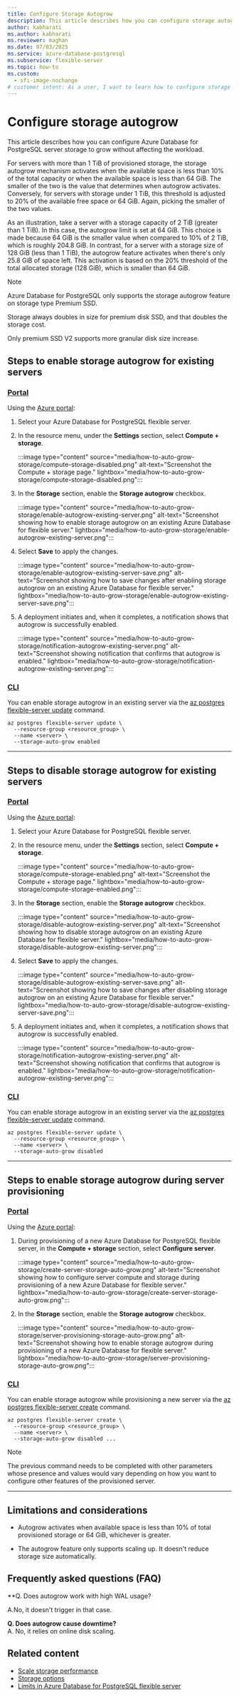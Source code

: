 ```yaml
---
title: Configure Storage Autogrow
description: This article describes how you can configure storage autogrow in an Azure Database for PostgreSQL flexible server.
author: kabharati
ms.author: kabharati
ms.reviewer: maghan
ms.date: 07/03/2025
ms.service: azure-database-postgresql
ms.subservice: flexible-server
ms.topic: how-to
ms.custom:
  - sfi-image-nochange
# customer intent: As a user, I want to learn how to configure storage autogrow in an Azure Database for PostgreSQL.
---
```


# Configure storage autogrow

This article describes how you can configure Azure Database for PostgreSQL server storage to grow without affecting the workload.

For servers with more than 1 TiB of provisioned storage, the storage autogrow mechanism activates when the available space is less than 10% of the total capacity or when the available space is less than 64 GiB. The smaller of the two is the value that determines when autogrow activates. Conversely, for servers with storage under 1 TiB, this threshold is adjusted to 20% of the available free space or 64 GiB. Again, picking the smaller of the two values.

As an illustration, take a server with a storage capacity of 2 TiB (greater than 1 TiB). In this case, the autogrow limit is set at 64 GiB. This choice is made because 64 GiB is the smaller value when compared to 10% of 2 TiB, which is roughly 204.8 GiB. In contrast, for a server with a storage size of 128 GiB (less than 1 TiB), the autogrow feature activates when there's only 25.8 GiB of space left. This activation is based on the 20% threshold of the total allocated storage (128 GiB), which is smaller than 64 GiB.

> [!NOTE]
> Azure Database for PostgreSQL only supports the storage autogrow feature on storage type Premium SSD.
>
> Storage always doubles in size for premium disk SSD, and that doubles the storage cost.
>
> Only premium SSD V2 supports more granular disk size increase.

## Steps to enable storage autogrow for existing servers

### [Portal](#tab/portal-enable-existing-server)

Using the [Azure portal](https://portal.azure.com/):

1. Select your Azure Database for PostgreSQL flexible server.

1. In the resource menu, under the **Settings** section, select **Compute + storage**.

    :::image type="content" source="media/how-to-auto-grow-storage/compute-storage-disabled.png" alt-text="Screenshot the Compute + storage page." lightbox="media/how-to-auto-grow-storage/compute-storage-disabled.png":::

1. In the **Storage** section, enable the **Storage autogrow** checkbox.

    :::image type="content" source="media/how-to-auto-grow-storage/enable-autogrow-existing-server.png" alt-text="Screenshot showing how to enable storage autogrow on an existing Azure Database for flexible server." lightbox="media/how-to-auto-grow-storage/enable-autogrow-existing-server.png":::

1. Select **Save** to apply the changes.

    :::image type="content" source="media/how-to-auto-grow-storage/enable-autogrow-existing-server-save.png" alt-text="Screenshot showing how to save changes after enabling storage autogrow on an existing Azure Database for flexible server." lightbox="media/how-to-auto-grow-storage/enable-autogrow-existing-server-save.png":::

1. A deployment initiates and, when it completes, a notification shows that autogrow is successfully enabled.

    :::image type="content" source="media/how-to-auto-grow-storage/notification-autogrow-existing-server.png" alt-text="Screenshot showing notification that confirms that autogrow is enabled." lightbox="media/how-to-auto-grow-storage/notification-autogrow-existing-server.png":::

### [CLI](#tab/cli-enable-existing-server)

You can enable storage autogrow in an existing server via the [az postgres flexible-server update](/cli/azure/postgres/flexible-server#az-postgres-flexible-server-update) command.

```azurecli-interactive
az postgres flexible-server update \
  --resource-group <resource_group> \
  --name <server> \
  --storage-auto-grow enabled
```

---

## Steps to disable storage autogrow for existing servers

### [Portal](#tab/portal-disable-existing-server)

Using the [Azure portal](https://portal.azure.com/):

1. Select your Azure Database for PostgreSQL flexible server.

1. In the resource menu, under the **Settings** section, select **Compute + storage**.

    :::image type="content" source="media/how-to-auto-grow-storage/compute-storage-enabled.png" alt-text="Screenshot the Compute + storage page." lightbox="media/how-to-auto-grow-storage/compute-storage-enabled.png":::

1. In the **Storage** section, enable the **Storage autogrow** checkbox.

    :::image type="content" source="media/how-to-auto-grow-storage/disable-autogrow-existing-server.png" alt-text="Screenshot showing how to disable storage autogrow on an existing Azure Database for flexible server." lightbox="media/how-to-auto-grow-storage/disable-autogrow-existing-server.png":::

1. Select **Save** to apply the changes.

    :::image type="content" source="media/how-to-auto-grow-storage/disable-autogrow-existing-server-save.png" alt-text="Screenshot showing how to save changes after disabling storage autogrow on an existing Azure Database for flexible server." lightbox="media/how-to-auto-grow-storage/disable-autogrow-existing-server-save.png":::

1. A deployment initiates and, when it completes, a notification shows that autogrow is successfully enabled.

    :::image type="content" source="media/how-to-auto-grow-storage/notification-autogrow-existing-server.png" alt-text="Screenshot showing notification that confirms that autogrow is enabled." lightbox="media/how-to-auto-grow-storage/notification-autogrow-existing-server.png":::

### [CLI](#tab/cli-disable-existing-server)

You can enable storage autogrow in an existing server via the [az postgres flexible-server update](/cli/azure/postgres/flexible-server#az-postgres-flexible-server-update) command.

```azurecli-interactive
az postgres flexible-server update \
  --resource-group <resource_group> \
  --name <server> \
  --storage-auto-grow disabled
```

---

## Steps to enable storage autogrow during server provisioning

### [Portal](#tab/portal-enable-new-server)

Using the [Azure portal](https://portal.azure.com/):

1. During provisioning of a new Azure Database for PostgreSQL flexible server, in the **Compute + storage** section, select **Configure server**.

    :::image type="content" source="media/how-to-auto-grow-storage/create-server-storage-auto-grow.png" alt-text="Screenshot showing how to configure server compute and storage during provisioning of a new Azure Database for flexible server." lightbox="media/how-to-auto-grow-storage/create-server-storage-auto-grow.png":::

1. In the **Storage** section, enable the **Storage autogrow** checkbox.

    :::image type="content" source="media/how-to-auto-grow-storage/server-provisioning-storage-auto-grow.png" alt-text="Screenshot showing how to enable storage autogrow during provisioning of a new Azure Database for flexible server." lightbox="media/how-to-auto-grow-storage/server-provisioning-storage-auto-grow.png":::

### [CLI](#tab/cli-enable-new-server)

You can enable storage autogrow while provisioning a new server via the [az postgres flexible-server create](/cli/azure/postgres/flexible-server#az-postgres-flexible-server-create) command.

```azurecli-interactive
az postgres flexible-server create \
  --resource-group <resource_group> \
  --name <server> \
  --storage-auto-grow disabled ...
```

> [!NOTE]
> The previous command needs to be completed with other parameters whose presence and values would vary depending on how you want to configure other features of the provisioned server.

---

## Limitations and considerations

- Autogrow activates when available space is less than 10% of total provisioned storage or 64 GiB, whichever is greater.

- The autogrow feature only supports scaling up. It doesn't reduce storage size automatically.

## Frequently asked questions (FAQ)

**Q. Does autogrow work with high WAL usage?  

A.No, it doesn't trigger in that case.

**Q. Does autogrow cause downtime?**  
A. No, it relies on online disk scaling.

## Related content

- [Scale storage performance](how-to-scale-storage-performance.md)
- [Storage options](concepts-storage.md)
- [Limits in Azure Database for PostgreSQL flexible server](concepts-limits.md)
